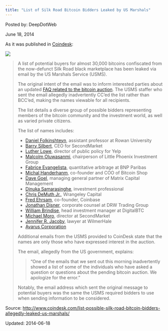 ```yaml
---
title: "List of Silk Road Bitcoin Bidders Leaked by US Marshals"
---
```



Posted by: DeepDotWeb

<span>June 18, 2014</span>

<p>As it was published in <a href="http://www.coindesk.com/list-possible-silk-road-bitcoin-bidders-allegedly-leaked-us-marshals/" target="_blank">Coindesk</a>:</p>
<img src="https://G-I-R.github.io/deepdotweb/imgs/2014/06/bitcoin-reply-all1.png" />

<blockquote><p>A list of potential buyers for almost 30,000 bitcoins confiscated from the now-defunct Silk Road black marketplace has been leaked via email by the US Marshals Service (USMS).</p>
<p>The original intent of the email was to inform interested parties about an updated <a href="http://www.usmarshals.gov/assets/2014/bitcoins/" target="_blank">FAQ related to the bitcoin auction</a>. The USMS staffer who sent the email allegedly inadvertently CC’ed the list rather than BCC’ed, making the names viewable for all recipients.</p>
<p>The list details a diverse group of possible bidders representing members of the bitcoin community and the investment world, as well as varied private citizens.</p>
<p>The list of names includes:</p>
<ul>
<li><a href="http://www.rowan.edu/colleges/business/facultystaff/moreinfo.cfm?id=639" target="_blank">Daniel Folkinshteyn</a>, assistant professor at Rowan University</li>
<li><a href="https://twitter.com/barrysilbert" target="_blank">Barry Silbert</a>, CEO for SecondMarket</li>
<li><a href="https://twitter.com/lutherlowe" target="_blank">Luther Lowe</a>, director of public policy for Yelp</li>
<li><a href="http://wiki.timetotrade.eu/Malcolm_Oluwasanmi" target="_blank">Malcolm Oluwasanmi</a>, chairperson of Little Phoenix Investment Group</li>
<li><a href="https://www.linkedin.com/pub/fabrice-evangelista/14/584/355" target="_blank">Fabrice Evangelista</a>, quantitative arbitrage at BNP Paribas</li>
<li><a href="https://www.linkedin.com/in/michalhanderhan" target="_blank">Michal Handerhanm</a>, co-founder and COO of Bitcoin Shop</li>
<li><a href="http://en.wikipedia.org/wiki/David_Goel" target="_blank">Dave Goel</a>, managing general partner of Matrix Capital Management</li>
<li><a href="https://www.linkedin.com/in/dinuka" target="_blank">Dinuka Samarasinghe</a>, investment professional</li>
<li><a href="http://seekingalpha.com/author/chris-demuth-jr" target="_blank">Chris DeMuth Jr.</a>, Wrangeley Capital</li>
<li><a href="https://www.linkedin.com/in/fredehrsam" target="_blank">Fred Ehrsam</a>, co-founder, Coinbase</li>
<li><a href="https://www.linkedin.com/in/jonathandisner" target="_blank">Jonathan Disner</a>, corporate counsel at DRW Trading Group</li>
<li><a href="http://www.digitalbtc.com/management/" target="_blank">William Brindise</a>, head investment manager at DigitalBTC</li>
<li><a href="http://www.linkedin.com/in/michaelmoro" target="_blank">Michael Moro</a>, director at SecondMarket</li>
<li><a href="http://wilmerhale.com/jennifer_jacoby/" target="_blank">Jennifer R. Jacoby</a>, lawyer at WilmerHale</li>
<li><a href="http://www.nasdaq.com/markets/ipos/company/avarus-inc-841122-65957" target="_blank">Avarus Corporation</a></li>
</ul>
<p>Additional emails from the USMS provided to CoinDesk state that the names are only those who have expressed interest in the auction.</p>
<p>The email, allegedly from the US government, explains:</p>
<blockquote><p>“One of the emails that we sent out this morning inadvertently showed a list of some of the individuals who have asked a question or questions about the pending bitcoin auction. We apologize for the error.”</p></blockquote>
<p>Notably, the email address which sent the original message to potential buyers was the same the USMS required bidders to use when sending information to be considered.</p></blockquote>
<p>Source: <a href="http://www.coindesk.com/list-possible-silk-road-bitcoin-bidders-allegedly-leaked-us-marshals/" target="_blank">http://www.coindesk.com/list-possible-silk-road-bitcoin-bidders-allegedly-leaked-us-marshals/</a></p>

Updated: 2014-06-18
    
